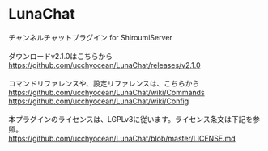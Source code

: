 LunaChat
========

チャンネルチャットプラグイン for ShiroumiServer<br />
<br />
ダウンロードv2.1.0はこちらから<br />
https://github.com/ucchyocean/LunaChat/releases/v2.1.0<br />
<br />
コマンドリファレンスや、設定リファレンスは、こちらから<br />
https://github.com/ucchyocean/LunaChat/wiki/Commands<br />
https://github.com/ucchyocean/LunaChat/wiki/Config<br />
<br />
本プラグインのライセンスは、LGPLv3に従います。ライセンス条文は下記を参照。<br />
https://github.com/ucchyocean/LunaChat/blob/master/LICENSE.md<br />

